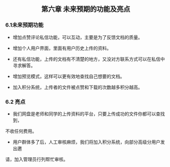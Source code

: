 ## <center>第六章 未来预期的功能及亮点</center>



### 6.1未来预期功能



- 增加点赞评论私信功能，可以互动，主要是为了反馈文档的质量。

  

- 增加个人用户界面，里面有用户历史上传的资料。

  

- 还有私信功能，上传的文档有不清楚的地方，又没对方联系方式可以在私信中寻求解答。

  

- 增加预览模式，这样可以更有效地查找自己想要的文档。

  

- 加入积分系统，上传者的文件被点赞和下载的次数越多积分越高。



### 6.2 亮点



- 我们网盘是老师和同学的上传资料的平台，只要上传成功的文件你都可以查找到，

不收任何费用。



- 用户群体多了后，人工审核麻烦，我们将加入积分系统，向部分高级分用户发出邀

请，加入管理员行列帮忙审核。

